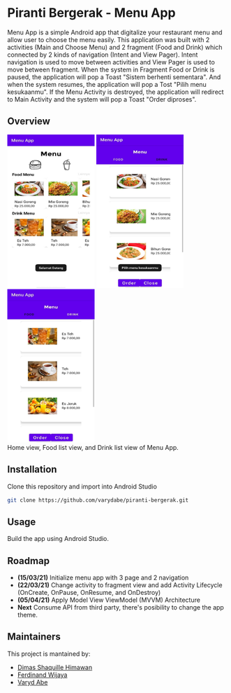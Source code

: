 # Piranti Bergerak - Menu App

Menu App is a simple Android app that digitalize your restaurant menu and allow user to choose the menu easily. This application was built with 2 activities (Main and Choose Menu) and 2 fragment (Food and Drink) which connected by 2 kinds of navigation (Intent and View Pager). Intent navigation is used to move between activities and View Pager is used to move between fragment. When the system in Fragment Food or Drink is paused, the application will pop a Toast "Sistem berhenti sementara". And when the system resumes, the application will pop a Tost "Pilih menu kesukaanmu". If the Menu Activity is destroyed, the application will redirect to Main Activity and the system will pop a Toast "Order diproses". 

## Overview
<img src="images/home.jpeg" alt="home" width="200" height="350"/>   <img src="images/foodlist.jpeg" alt="foodlist" width="200" height="350"/>   <img src="images/drinklist.jpeg" alt="drinklist" width="200" height="350"/>   
Home view, Food list view, and Drink list view of Menu App.

## Installation

Clone this repository and import into Android Studio

```bash
git clone https://github.com/varydabe/piranti-bergerak.git
```

## Usage

Build the app using Android Studio.

## Roadmap

- **(15/03/21)** Initialize menu app with 3 page and 2 navigation 
- **(22/03/21)** Change activity to fragment view and add Activity Lifecycle (OnCreate, OnPause, OnResume, and OnDestroy) 
- **(05/04/21)** Apply Model View ViewModel (MVVM) Architecture
- **Next** Consume API from third party, there's posibility to change the app theme. 

## Maintainers
This project is mantained by:
* [Dimas Shaquille Himawan](https://github.com/dshimawan)
* [Ferdinand Wijaya](https://github.com/ferdiws)
* [Varyd Abe](https://github.com/varydabe)
